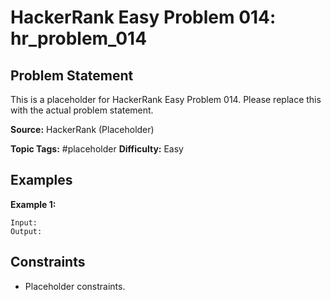 # HackerRank Easy Problem 014: hr_problem_014

## Problem Statement

This is a placeholder for HackerRank Easy Problem 014.
Please replace this with the actual problem statement.

**Source:** HackerRank (Placeholder)

**Topic Tags:** #placeholder
**Difficulty:** Easy

## Examples

**Example 1:**

```
Input:
Output:
```

## Constraints

- Placeholder constraints.
